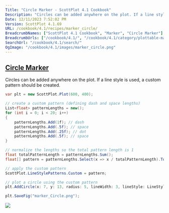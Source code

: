 ```yaml
---
Title: "Circle Marker - ScottPlot 4.1 Cookbook"
Description: "Circles can be added anywhere on the plot. If a line style is used, a custom pattern should be created."
Date: 12/11/2023 7:52:02 PM
Version: ScottPlot 4.1.69
URL: /cookbook/4.1/recipes/marker_circle/
BreadcrumbNames: ["ScottPlot 4.1 Cookbook", "Marker", "Circle Marker"]
BreadcrumbUrls: ["/cookbook/4.1/", "/cookbook/4.1/category/plottable-marker", "/cookbook/4.1/recipes/marker_circle/"]
SearchUrl: "/cookbook/4.1/search/"
OgImage: "/cookbook/4.1/images/marker_circle.png"
---
```


<h2><a href='/cookbook/4.1/recipes/marker_circle/'>Circle Marker</a></h2>

Circles can be added anywhere on the plot. If a line style is used, a custom pattern should be created.

```cs
var plt = new ScottPlot.Plot(600, 400);

// create a custom pattern (defining dash and space lengths)
List<float> patternLengths = new();
for (int i = 0; i < 20; i++)
{
    patternLengths.Add(1f); // dash
    patternLengths.Add(.5f); // space
    patternLengths.Add(.25f); // dot
    patternLengths.Add(.5f); // space
}

// normalize the lengths so the total pattern length is 1
float totalPatternLength = patternLengths.Sum();
float[] pattern = patternLengths.Select(x => x / totalPatternLength).ToArray();

// apply the custom pattern
ScottPlot.LineStylePatterns.Custom = pattern;

// plot a circle using the custom pattern
plt.AddCircle(x: 7, y: 13, radius: 5, lineWidth: 3, lineStyle: LineStyle.Custom);

plt.SaveFig("marker_Circle.png");
```

<img src='../../images/marker_circle.png' class='d-block mx-auto my-5' />


